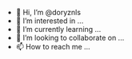 - 👋 Hi, I’m @doryznls
- 👀 I’m interested in ...
- 🌱 I’m currently learning ...
- 💞️ I’m looking to collaborate on ...
- 📫 How to reach me ...

<!---
doryznls/doryznls is a ✨ special ✨ repository because its `README.md` (this file) appears on your GitHub profile.
You can click the Preview link to take a look at your changes.
--->


